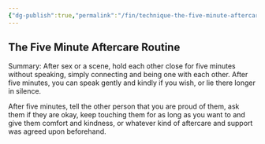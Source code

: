 ```yaml
---
{"dg-publish":true,"permalink":"/fin/technique-the-five-minute-aftercare-routine/","dgHomeLink":true,"dgPassFrontmatter":false}
---
```



## The Five Minute Aftercare Routine

Summary: After sex or a scene, hold each other close for five minutes without speaking, simply connecting and being one with each other. After five minutes, you can speak gently and kindly if you wish, or lie there longer in silence.

After five minutes, tell the other person that you are proud of them, ask them if they are okay, keep touching them for as long as you want to and give them comfort and kindness, or whatever kind of aftercare and support was agreed upon beforehand.